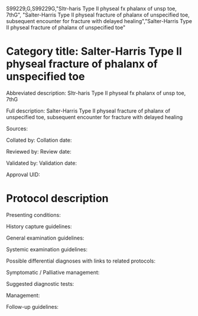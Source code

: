 S99229,G,S99229G,"Sltr-haris Type II physeal fx phalanx of unsp toe, 7thG", "Salter-Harris Type II physeal fracture of phalanx of unspecified toe, subsequent encounter for fracture with delayed healing","Salter-Harris Type II physeal fracture of phalanx of unspecified toe"
# Category title: Salter-Harris Type II physeal fracture of phalanx of unspecified toe

Abbreviated description: Sltr-haris Type II physeal fx phalanx of unsp toe, 7thG

Full description: Salter-Harris Type II physeal fracture of phalanx of unspecified toe, subsequent encounter for fracture with delayed healing

Sources:

Collated by:
Collation date:

Reviewed by:
Review date:

Validated by:
Validation date:

Approval UID:

# Protocol description

Presenting conditions:

History capture guidelines:

General examination guidelines:

Systemic examination guidelines:

Possible differential diagnoses with links to related protocols:

Symptomatic / Palliative management:

Suggested diagnostic tests:

Management:

Follow-up guidelines:
